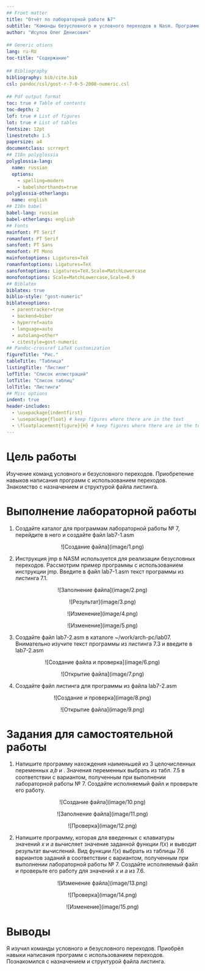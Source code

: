 ```yaml
---
## Front matter
title: "Отчёт по лабораторной работе №7"
subtitle: "Команды безусловного и условного переходов в Nasm. Программирование ветвлений."
author: "Исупов Олег Денисович"

## Generic otions
lang: ru-RU
toc-title: "Содержание"

## Bibliography
bibliography: bib/cite.bib
csl: pandoc/csl/gost-r-7-0-5-2008-numeric.csl

## Pdf output format
toc: true # Table of contents
toc-depth: 2
lof: true # List of figures
lot: true # List of tables
fontsize: 12pt
linestretch: 1.5
papersize: a4
documentclass: scrreprt
## I18n polyglossia
polyglossia-lang:
  name: russian
  options:
	- spelling=modern
	- babelshorthands=true
polyglossia-otherlangs:
  name: english
## I18n babel
babel-lang: russian
babel-otherlangs: english
## Fonts
mainfont: PT Serif
romanfont: PT Serif
sansfont: PT Sans
monofont: PT Mono
mainfontoptions: Ligatures=TeX
romanfontoptions: Ligatures=TeX
sansfontoptions: Ligatures=TeX,Scale=MatchLowercase
monofontoptions: Scale=MatchLowercase,Scale=0.9
## Biblatex
biblatex: true
biblio-style: "gost-numeric"
biblatexoptions:
  - parentracker=true
  - backend=biber
  - hyperref=auto
  - language=auto
  - autolang=other*
  - citestyle=gost-numeric
## Pandoc-crossref LaTeX customization
figureTitle: "Рис."
tableTitle: "Таблица"
listingTitle: "Листинг"
lofTitle: "Список иллюстраций"
lotTitle: "Список таблиц"
lolTitle: "Листинги"
## Misc options
indent: true
header-includes:
  - \usepackage{indentfirst}
  - \usepackage{float} # keep figures where there are in the text
  - \floatplacement{figure}{H} # keep figures where there are in the text
---
```


# Цель работы

Изучение команд условного и безусловного переходов. Приобретение навыков написания
программ с использованием переходов. Знакомство с назначением и структурой файла
листинга.


# Выполнение лабораторной работы

1. Создайте каталог для программам лабораторной работы № 7, перейдите в него и создайте файл lab7-1.asm
<p align="center">![Создание файла](image/1.png)

2. Инструкция jmp в NASM используется для реализации безусловных переходов. Рассмотрим пример программы с использованием инструкции jmp. Введите в файл lab7-1.asm
текст программы из листинга 7.1.
<p align="center">![Заполнение файла](image/2.png)

<p align="center">![Результат](image/3.png)

<p align="center">![Изменение](image/4.png)

<p align="center">![Изменение](image/5.png)

3. Создайте файл lab7-2.asm в каталоге ~/work/arch-pc/lab07. Внимательно изучите текст
программы из листинга 7.3 и введите в lab7-2.asm
<p align="center">![Создание файла и проверка](image/6.png)

<p align="center">![Открытие файла](image/7.png)

4. Создайте файл листинга для программы из файла lab7-2.asm
<p align="center">![Создание и проверка](image/8.png)

<p align="center">![Открытие файла](image/9.png)

# Задания для самостоятельной работы

1. Напишите программу нахождения наименьшей из 3 целочисленных переменных 𝑎,𝑏 и .
Значения переменных выбрать из табл. 7.5 в соответствии с вариантом, полученным
при выполнении лабораторной работы № 7. Создайте исполняемый файл и проверьте
его работу.
<p align="center">![Создание файла](image/10.png)

<p align="center">![Заполнение файла](image/11.png)

<p align="center">![Проверка](image/12.png)

2. Напишите программу, которая для введенных с клавиатуры значений 𝑥 и 𝑎 вычисляет
значение заданной функции 𝑓(𝑥) и выводит результат вычислений. Вид функции 𝑓(𝑥)
выбрать из таблицы 7.6 вариантов заданий в соответствии с вариантом, полученным
при выполнении лабораторной работы № 7. Создайте исполняемый файл и проверьте
его работу для значений 𝑥 и 𝑎 из 7.6.
<p align="center">![Изменение файла](image/13.png)

<p align="center">![Проверка](image/14.png)

<p align="center">![Изменение](image/15.png)

# Выводы

Я изучил команды условного и безусловного переходов. Приобрёл навыки написания
программ с использованием переходов. Познакомился с назначением и структурой файла
листинга.

